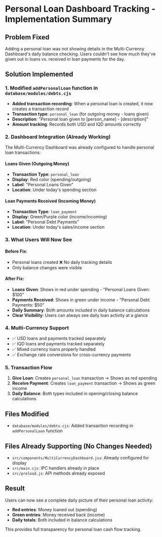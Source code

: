 # Personal Loan Dashboard Tracking - Implementation Summary

## Problem Fixed
Adding a personal loan was not showing details in the Multi-Currency Dashboard's daily balance checking. Users couldn't see how much they've given out in loans vs. received in loan payments for the day.

## Solution Implemented

### 1. Modified `addPersonalLoan` function in `database/modules/debts.cjs`
- **Added transaction recording**: When a personal loan is created, it now creates a transaction record
- **Transaction type**: `personal_loan` (for outgoing money - loans given)
- **Description**: "Personal loan given to [person_name] - [description]"
- **Amount tracking**: Records both USD and IQD amounts correctly

### 2. Dashboard Integration (Already Working)
The Multi-Currency Dashboard was already configured to handle personal loan transactions:

#### **Loans Given (Outgoing Money)**
- **Transaction Type**: `personal_loan`
- **Display**: Red color (spending/outgoing)
- **Label**: "Personal Loans Given"
- **Location**: Under today's spending section

#### **Loan Payments Received (Incoming Money)**
- **Transaction Type**: `loan_payment` 
- **Display**: Green/Purple color (income/incoming)
- **Label**: "Personal Debt Payments"
- **Location**: Under today's sales/income section

### 3. What Users Will Now See

#### Before Fix:
- Personal loans created ❌ No daily tracking details
- Only balance changes were visible

#### After Fix:
- **Loans Given**: Shows in red under spending - "Personal Loans Given: $100"
- **Payments Received**: Shows in green under income - "Personal Debt Payments: $50"
- **Daily Summary**: Both amounts included in daily balance calculations
- **Clear Visibility**: Users can always see daily loan activity at a glance

### 4. Multi-Currency Support
- ✅ USD loans and payments tracked separately
- ✅ IQD loans and payments tracked separately  
- ✅ Mixed currency loans properly handled
- ✅ Exchange rate conversions for cross-currency payments

### 5. Transaction Flow
1. **Give Loan**: Creates `personal_loan` transaction → Shows as red spending
2. **Receive Payment**: Creates `loan_payment` transaction → Shows as green income
3. **Daily Balance**: Both types included in opening/closing balance calculations

## Files Modified
- `database/modules/debts.cjs`: Added transaction recording in `addPersonalLoan` function

## Files Already Supporting (No Changes Needed)
- `src/components/MultiCurrencyDashboard.jsx`: Already configured for display
- `src/main.cjs`: IPC handlers already in place
- `src/preload.js`: API methods already exposed

## Result
Users can now see a complete daily picture of their personal loan activity:
- **Red entries**: Money loaned out (spending)
- **Green entries**: Money received back (income)
- **Daily totals**: Both included in balance calculations

This provides full transparency for personal loan cash flow tracking.

